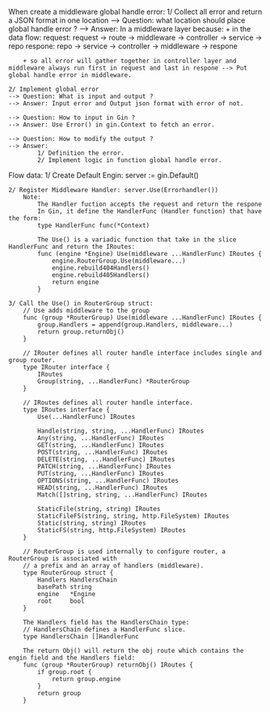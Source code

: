 When create a middleware global handle error:
    1/ Collect all error and return a JSON format in one location
    --> Question: what location should place global handle error ?
    --> Answer: In a middleware layer because:
        + in the data flow: request: request -> route -> middleware -> controller -> service -> repo 
                            respone: repo -> service -> controller -> middleware -> respone

        + so all error will gather together in controller layer and middleware always run first in request and last in respone --> Put global handle error in middleware.
    
    2/ Implement global error
    --> Question: What is input and output ?
    --> Answer: Input error and Output json format with error of not.

    --> Question: How to input in Gin ?
    --> Answer: Use Error() in gin.Context to fetch an error.

    --> Question: How to modify the output ?
    --> Answer: 
            1/ Definition the error.
            2/ Implement logic in function global handle error.

Flow data:
    1/ Create Default Engin:        server := gin.Default()

    2/ Register Middleware Handler: server.Use(Errorhandler())
        Note: 
            The Handler fuction accepts the request and return the respone
            In Gin, it define the HandlerFunc (Handler function) that have the form:
            type HandlerFunc func(*Context)

            The Use() is a variadic function that take in the slice HandlerFunc and return the IRoutes:
            func (engine *Engine) Use(middleware ...HandlerFunc) IRoutes {
                engine.RouterGroup.Use(middleware...)
                engine.rebuild404Handlers()
                engine.rebuild405Handlers()
                return engine
            }

    3/ Call the Use() in RouterGroup struct: 
        // Use adds middleware to the group
        func (group *RouterGroup) Use(middleware ...HandlerFunc) IRoutes {
            group.Handlers = append(group.Handlers, middleware...)
            return group.returnObj()
        }

        // IRouter defines all router handle interface includes single and group router.
        type IRouter interface {
            IRoutes
            Group(string, ...HandlerFunc) *RouterGroup
        }

        // IRoutes defines all router handle interface.
        type IRoutes interface {
            Use(...HandlerFunc) IRoutes

            Handle(string, string, ...HandlerFunc) IRoutes
            Any(string, ...HandlerFunc) IRoutes
            GET(string, ...HandlerFunc) IRoutes
            POST(string, ...HandlerFunc) IRoutes
            DELETE(string, ...HandlerFunc) IRoutes
            PATCH(string, ...HandlerFunc) IRoutes
            PUT(string, ...HandlerFunc) IRoutes
            OPTIONS(string, ...HandlerFunc) IRoutes
            HEAD(string, ...HandlerFunc) IRoutes
            Match([]string, string, ...HandlerFunc) IRoutes

            StaticFile(string, string) IRoutes
            StaticFileFS(string, string, http.FileSystem) IRoutes
            Static(string, string) IRoutes
            StaticFS(string, http.FileSystem) IRoutes
        }
        
        // RouterGroup is used internally to configure router, a RouterGroup is associated with
        // a prefix and an array of handlers (middleware).
        type RouterGroup struct {
            Handlers HandlersChain
            basePath string
            engine   *Engine
            root     bool
        }

        The Handlers field has the HandlersChain type:
        // HandlersChain defines a HandlerFunc slice.
        type HandlersChain []HandlerFunc

        The return Obj() will return the obj route which contains the engin field and the Handlers field:
        func (group *RouterGroup) returnObj() IRoutes {
            if group.root {
                return group.engine
            }
            return group
        }

